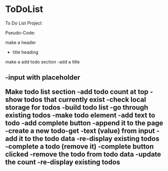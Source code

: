 # ToDoList
To Do List Project

Pseudo-Code:

make a header
 - title heading
 
 make a add todo section
  -add a title <h2>
  -input with placeholder
  
Make todo list section
  -add todo count at top
  -show todos that currently exist
  -check local storage for todos
  -build todo list
  -go through existing todos
  -make todo element
  -add text to todo
  -add complete button
  -append it to the page
  -create a new todo-get
    -text (value) from input
    -add it to the todo data
    -re-display existing todos
  -complete a todo (remove it)
    -complete button clicked
    -remove the todo from todo data
    -update the count
    -re-display existing todos
